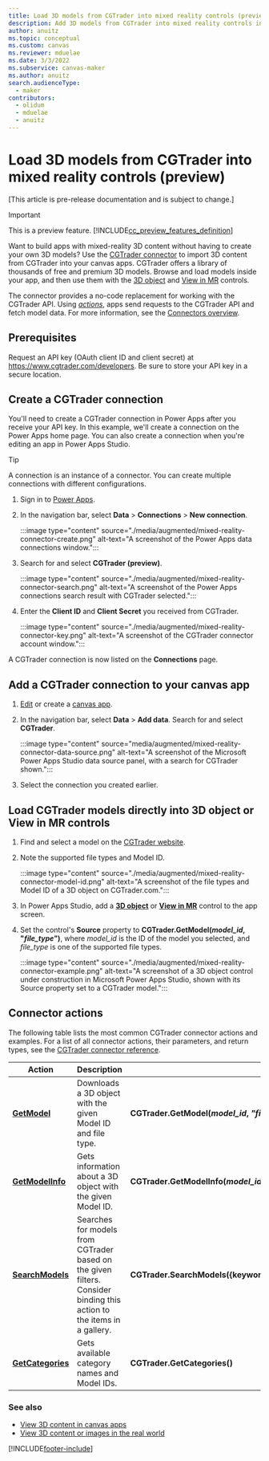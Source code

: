 ```yaml
---
title: Load 3D models from CGTrader into mixed reality controls (preview)
description: Add 3D models from CGTrader into mixed reality controls in your canvas apps.
author: anuitz
ms.topic: conceptual
ms.custom: canvas
ms.reviewer: mduelae
ms.date: 3/3/2022
ms.subservice: canvas-maker
ms.author: anuitz
search.audienceType: 
  - maker
contributors:
  - olidum
  - mduelae
  - anuitz
---
```


# Load 3D models from CGTrader into mixed reality controls (preview)

[This article is pre-release documentation and is subject to change.]

>[!IMPORTANT]
>This is a preview feature.
>[!INCLUDE[cc_preview_features_definition](../../includes/cc-preview-features-definition.md)]

Want to build apps with mixed-reality 3D content without having to create your own 3D models? Use the [CGTrader connector](/connectors/cgtrader/) to import 3D content from CGTrader into your canvas apps. CGTrader offers a library of thousands of free and premium 3D models. Browse and load models inside your app, and then use them with the [3D object](mixed-reality-component-view-3d.md) and [View in MR](mixed-reality-component-view-mr.md) controls.

The connector provides a no-code replacement for working with the CGTrader API. Using [*actions*](/connectors/connectors#actions), apps send requests to the CGTrader API and fetch model data. For more information, see the [Connectors overview](/connectors/custom-connectors/use-custom-connector-powerapps).

## Prerequisites

Request an API key (OAuth client ID and client secret) at https://www.cgtrader.com/developers. Be sure to store your API key in a secure location.

## Create a CGTrader connection

You'll need to create a CGTrader connection in Power Apps after you receive your API key. In this example, we'll create a connection on the Power Apps home page. You can also create a connection when you're editing an app in Power Apps Studio.

>[!TIP]
>A connection is an instance of a connector. You can create multiple connections with different configurations.

1. Sign in to [Power Apps](https://make.powerapps.com/).
1. In the navigation bar, select **Data** > **Connections** > **New connection**.

    :::image type="content" source="./media/augmented/mixed-reality-connector-create.png" alt-text="A screenshot of the Power Apps data connections window.":::

1. Search for and select **CGTrader (preview)**.

    :::image type="content" source="./media/augmented/mixed-reality-connector-search.png" alt-text="A screenshot of the Power Apps connections search result with CGTrader selected.":::

1. Enter the **Client ID** and **Client Secret** you received from CGTrader.

    :::image type="content" source="./media/augmented/mixed-reality-connector-key.png" alt-text="A screenshot of the CGTrader connector account window.":::

A CGTrader connection is now listed on the **Connections** page.

## Add a CGTrader connection to your canvas app

1. [Edit](./edit-app.md) or create a [canvas app](./add-data-connection.md#open-a-blank-app).

1. In the navigation bar, select **Data** > **Add data**. Search for and select **CGTrader**.

    :::image type="content" source="media/augmented/mixed-reality-connector-data-source.png" alt-text="A screenshot of the Microsoft Power Apps Studio data source panel, with a search for CGTrader shown.":::

1. Select the connection you created earlier.

## Load CGTrader models directly into 3D object or View in MR controls

1. Find and select a model on the [CGTrader website](https://www.cgtrader.com/).
1. Note the supported file types and Model ID.

    :::image type="content" source="./media/augmented/mixed-reality-connector-model-id.png" alt-text="A screenshot of the file types and Model ID of a 3D object on CGTrader.com.":::

1. In Power Apps Studio, add a [**3D object**](./mixed-reality-component-view-3d.md) or [**View in MR**](./mixed-reality-component-view-mr.md) control to the app screen.
1. Set the control's **Source** property to **CGTrader.GetModel(*model_id*, "*file_type*")**, where *model_id* is the ID of the model you selected, and *file_type* is one of the supported file types.

    :::image type="content" source="./media/augmented/mixed-reality-connector-example.png" alt-text="A screenshot of a 3D object control under construction in Microsoft Power Apps Studio, shown with its Source property set to a CGTrader model.":::

## Connector actions

The following table lists the most common CGTrader connector actions and examples. For a list of all connector actions, their parameters, and return types, see the [CGTrader connector reference](/connectors/cgtrader/#actions).

| Action | Description | Example |
|-|-|-|
| **[GetModel](/connectors/cgtrader/#downloads-a-model-with-the-given-id-and-file-type.)** | Downloads a 3D object with the given Model ID and file type. | **CGTrader.GetModel(*model_id*, *"file_type"*)** |
| **[GetModelInfo](/connectors/cgtrader/#gets-the-info-of-a-model-with-the-given-id.)** | Gets information about a 3D object with the given Model ID. | **CGTrader.GetModelInfo(*model_id*)** |
| **[SearchModels](/connectors/cgtrader/#searches-for-models-from-cgtrader-based-on-the-given-filters.)** | Searches for models from CGTrader based on the given filters. Consider binding this action to the items in a gallery. | **CGTrader.SearchModels({keywords:"*keywords*",extensions:"*file_types*"}).Models** |
| **[GetCategories](/connectors/cgtrader/#gets-the-available-category-names-and-ids.)** | Gets available category names and Model IDs. | **CGTrader.GetCategories()** |

### See also

- [View 3D content in canvas apps](mixed-reality-component-view-3d.md)
- [View 3D content or images in the real world](mixed-reality-component-view-mr.md)

[!INCLUDE[footer-include](../../includes/footer-banner.md)]
